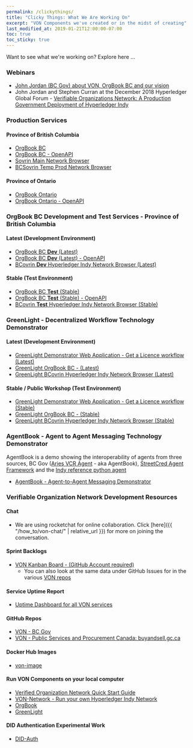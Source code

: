 ```yaml
---
permalink: /clickythings/
title: "Clicky Things: What We Are Working On"
excerpt: "VON Components we've created or in the midst of creating"
last_modified_at: 2019-01-21T12:00:00-07:00
toc: true
toc_sticky: true
---
```


Want to see what we're working on?  Explore here ...

### Webinars
* [John Jordan (BC Gov) about VON, OrgBook BC and our vision](https://bc-von.s3.amazonaws.com/2018-06-VON-Webinar-for-Sovrin-Indy-Community.mp4)
* John Jordan and Stephen Curran at the December 2018 Hyperledger Global Forum - [Verifiable Organizations Network: A Production Government Deployment of Hyperledger Indy](https://infominer.id/transcripts/VerifiableOrganizationsNetwork-HGF.html)

### Production Services

#### Province of British Columbia
* [OrgBook BC](https://orgbook.gov.bc.ca)
* [OrgBook BC - OpenAPI](https://www.orgbook.gov.bc.ca/api/)
* [Sovrin Main Network Browser](https://sovrin-mainnet-browser.vonx.io/)
* [BCSovrin Temp Prod Network Browser](http://prod.bcovrin.vonx.io/)

#### Province of Ontario
* [OrgBook Ontario](https://www.von.gov.on.ca)
* [OrgBook Ontario - OpenAPI](https://www.von.gov.on.ca/api/)

### OrgBook BC Development and Test Services - Province of British Columbia

#### Latest (Development Environment)
* [OrgBook BC **Dev** (Latest)](https://dev.orgbook.gov.bc.ca/)
* [OrgBook BC **Dev** (Latest) - OpenAPI](https://dev.orgbook.gov.bc.ca/api/)
* [BCovrin **Dev** Hyperledger Indy Network Browser (Latest)](http://dev.bcovrin.vonx.io/)

#### Stable (Test Environment)
* [OrgBook BC **Test** (Stable)](https://test.orgbook.gov.bc.ca/)
* [OrgBook BC **Test** (Stable) - OpenAPI](https://test.orgbook.gov.bc.ca/api/)
* [BCovrin **Test** Hyperledger Indy Network Browser (Stable)](http://test.bcovrin.vonx.io/)

### GreenLight - Decentralized Workflow Technology Demonstrator

#### Latest (Development Environment)
* [GreenLight Demonstrator Web Application - Get a Licence workflow (Latest)](https://dev-greenlight.orgbook.gov.bc.ca)
* [GreenLight OrgBook BC - (Latest)](https://dev-demo.orgbook.gov.bc.ca)
* [GreenLight BCovrin Hyperledger Indy Network Browser (Latest)](http://dev.greenlight.bcovrin.vonx.io/)

#### Stable / Public Workshop (Test Environment)
* [GreenLight Demonstrator Web Application - Get a Licence workflow (Stable)](https://greenlight.orgbook.gov.bc.ca)
* [GreenLight OrgBook BC - (Stable)](https://demo.orgbook.gov.bc.ca)
* [GreenLight BCovrin Hyperledger Indy Network Browser (Stable)](http://greenlight.bcovrin.vonx.io/)

### AgentBook - Agent to Agent Messaging Technology Demonstrator

AgentBook is a demo showing the interoperability of agents from three sources, BC Gov ([Aries VCR Agent](https://github.com/hyperledger/aries-vcr) - aka AgentBook), [StreetCred Agent Framework](https://github.com/streetcred-id/agent-framework) and the [Indy reference python agent](https://github.com/hyperledger/indy-agent)

* [AgentBook - Agent-to-Agent Messaging Demonstrator](https://bit.ly/ibc_ab) 


### Verifiable Organization Network Development Resources

#### Chat
* We are using rocketchat for online collaboration. Click [here]({{ "/how_to/von-chat/" | relative_url }}) for more on joining the conversation.

#### Sprint Backlogs
* [VON Kanban Board - (GitHub Account required)](https://app.zenhub.com/workspace/o/bcgov/von/boards)
    * You can also look at the same data under GitHub Issues for in the various [VON repos](https://github.com/topics/verifiable-organizations-network)

#### Service Uptime Report
* [Uptime Dashboard for all VON services](https://uptime.vonx.io)

#### GitHub Repos
* [VON - BC Gov](https://github.com/topics/verifiable-organizations-network)
* [VON - Public Services and Procurement Canada: buyandsell.gc.ca](https://github.com/PSPC-SPAC-buyandsell)

#### Docker Hub Images
* [von-image](https://hub.docker.com/r/bcgovimages/von-image/)

#### Run VON Components on your local computer
* [Verified Organization Network Quick Start Guide](https://github.com/bcgov/greenlight/blob/master/docker/VONQuickStartGuide.md)
* [VON-Network - Run your own Hyperledger Indy Network](https://github.com/bcgov/von-network)
* [OrgBook](https://github.com/bcgov/TheOrgBook)
* [GreenLight](https://github.com/bcgov/greenlight)

#### DID Authentication Experimental Work
* [DID-Auth](https://github.com/topics/did-auth)
